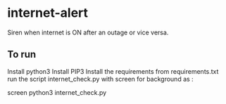 # internet-alert
Siren when internet is ON after an outage or vice versa.
## To run
Install python3
Install PIP3
Install the requirements from requirements.txt
run the script internet_check.py with screen for background as :

screen python3 internet_check.py
